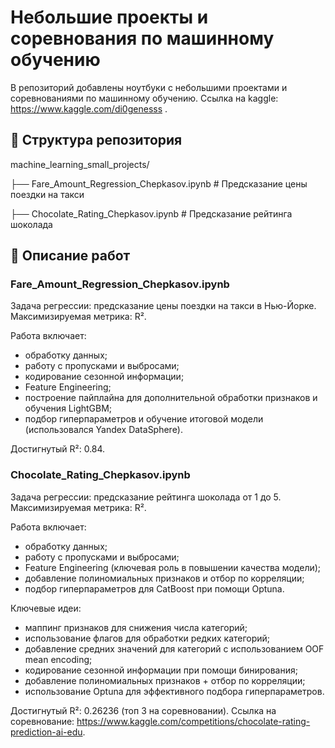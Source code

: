 # Небольшие проекты и соревнования по машинному обучению

В репозиторий добавлены ноутбуки с небольшими проектами и соревнованиями по машинному обучению.
Ссылка на kaggle: https://www.kaggle.com/di0genesss .

## 📂 Структура репозитория
machine_learning_small_projects/

├── Fare_Amount_Regression_Chepkasov.ipynb # Предсказание цены поездки на такси

├── Chocolate_Rating_Chepkasov.ipynb # Предсказание рейтинга шоколада

## 📑 Описание работ

### Fare_Amount_Regression_Chepkasov.ipynb
Задача регрессии: предсказание цены поездки на такси в Нью-Йорке.
Максимизируемая метрика: R².

Работа включает:
- обработку данных;
- работу с пропусками и выбросами;
- кодирование сезонной информации;
- Feature Engineering;
- построение пайплайна для дополнительной обработки признаков и обучения LightGBM;
- подбор гиперпараметров и обучение итоговой модели (использовался Yandex DataSphere).

Достигнутый R²: 0.84.

### Chocolate_Rating_Chepkasov.ipynb
Задача регрессии: предсказание рейтинга шоколада от 1 до 5.
Максимизируемая метрика: R².

Работа включает:
- обработку данных;
- работу с пропусками и выбросами;
- Feature Engineering (ключевая роль в повышении качества модели);
- добавление полиномиальных признаков и отбор по корреляции;
- подбор гиперпараметров для CatBoost при помощи Optuna.

 Ключевые идеи:
 - маппинг признаков для снижения числа категорий;
 - использование флагов для обработки редких категорий;
 - добавление средних значений для категорий с использованием OOF mean encoding;
 - кодирование сезонной информации при помощи бинирования;
 - добавление полиномиальных признаков + отбор по корреляции;
 - использование Optuna для эффективного подбора гиперпараметров.

Достигнутый R²: 0.26236 (топ 3 на соревновании).
Ссылка на соревнование: https://www.kaggle.com/competitions/chocolate-rating-prediction-ai-edu.
